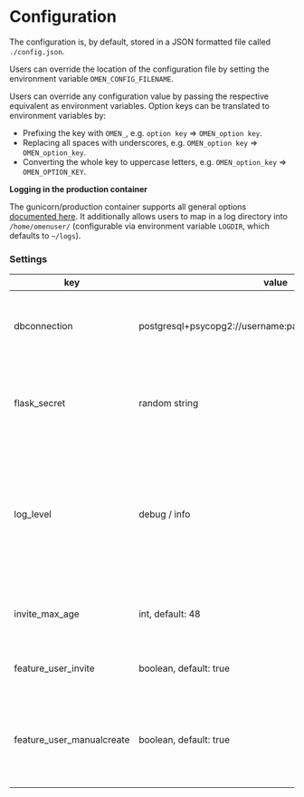 # Configuration

The configuration is, by default, stored in a JSON formatted file called `./config.json`.

Users can override the location of the configuration file by setting the environment variable `OMEN_CONFIG_FILENAME`.

Users can override any configuration value by passing the respective equivalent as environment variables. Option keys can be translated to environment variables by:
- Prefixing the key with `OMEN_`, e.g. `option key` => `OMEN_option key`.
- Replacing all spaces with underscores, e.g. `OMEN_option key` => `OMEN_option_key`.
- Converting the whole key to uppercase letters, e.g. `OMEN_option_key` => `OMEN_OPTION_KEY`.

 **Logging in the production container** 

The gunicorn/production container supports all general options [documented here](https://github.com/tiangolo/meinheld-gunicorn-flask-docker). It additionally allows users to map in a log directory into `/home/omenuser/` (configurable via environment variable `LOGDIR`, which defaults to `~/logs`).

### Settings

| key                    | value                                                    | description                                                                                                                                                                                      |
|------------------------|----------------------------------------------------------|--------------------------------------------------------------------------------------------------------------------------------------------------------------------------------------------------|
| dbconnection           | postgresql+psycopg2://username:password@host:port/schema | The [SQLAlchemy](https://docs.sqlalchemy.org/en/13/core/connections.html) connection string to your database instance.                                                                           |
| flask_secret           | random string                                            | The [flask secret key](https://flask.palletsprojects.com/en/1.1.x/tutorial/deploy/?highlight=secret#configure-the-secret-key) used for flask-related ciphers (e.g. protecting session IDs).      |
| log_level              | debug / info                                             | Which [Python `logging`](https://docs.python.org/3/howto/logging.html) log level to use. Test instances are recommended to use `debug`, while production environments will likely prefer `info`. |
| invite_max_age         | int, default: 48                                         | Number of hours after which an invite link expires.  |
| feature_user_invite    | boolean, default: true                                   | Determines if users are allowed to invite others. |
| feature_user_manualcreate    | boolean, default: true                                   | Determines if users are allowed manually create other accounts by specifying full credentials. |
